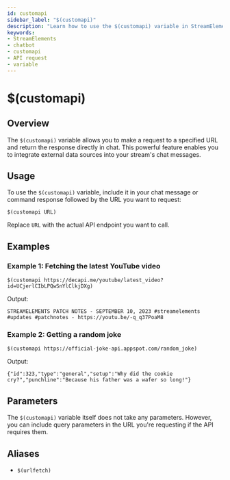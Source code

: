 ```yaml
---
id: customapi
sidebar_label: "$(customapi)"
description: "Learn how to use the $(customapi) variable in StreamElements Chatbot to make API requests and display responses in chat."
keywords:
- StreamElements
- chatbot
- customapi
- API request
- variable
---
```


# $(customapi)

## Overview

The `$(customapi)` variable allows you to make a request to a specified URL and return the response directly in chat. This powerful feature enables you to integrate external data sources into your stream's chat messages.

## Usage

To use the `$(customapi)` variable, include it in your chat message or command response followed by the URL you want to request:

```
$(customapi URL)
```

Replace `URL` with the actual API endpoint you want to call.

## Examples

### Example 1: Fetching the latest YouTube video

```
$(customapi https://decapi.me/youtube/latest_video?id=UCjerlCIbLPQwSnYlClkjDXg)
```

Output:
```
STREAMELEMENTS PATCH NOTES - SEPTEMBER 10, 2023 #streamelements #updates #patchnotes - https://youtu.be/-q_q37PoaM8
```

### Example 2: Getting a random joke

```
$(customapi https://official-joke-api.appspot.com/random_joke)
```

Output:
```
{"id":323,"type":"general","setup":"Why did the cookie cry?","punchline":"Because his father was a wafer so long!"}
```

## Parameters

The `$(customapi)` variable itself does not take any parameters. However, you can include query parameters in the URL you're requesting if the API requires them.


## Aliases

- `$(urlfetch)`


